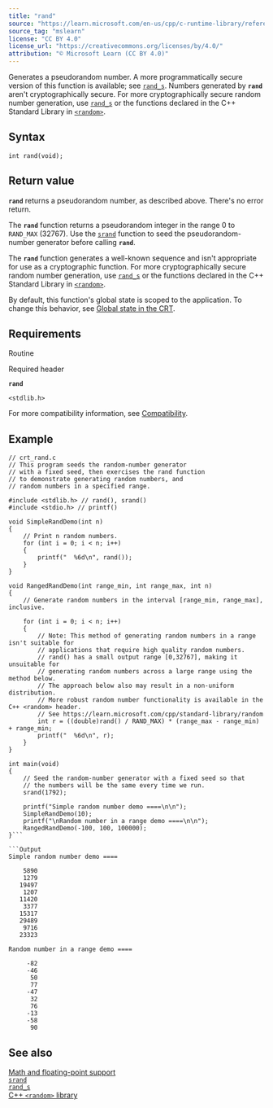 ```yaml
---
title: "rand"
source: "https://learn.microsoft.com/en-us/cpp/c-runtime-library/reference/rand?view=msvc-170"
source_tag: "mslearn"
license: "CC BY 4.0"
license_url: "https://creativecommons.org/licenses/by/4.0/"
attribution: "© Microsoft Learn (CC BY 4.0)"
---
```

Generates a pseudorandom number. A more programmatically secure version of this function is available; see [`rand_s`](https://learn.microsoft.com/en-us/cpp/c-runtime-library/reference/rand-s?view=msvc-170). Numbers generated by **`rand`** aren't cryptographically secure. For more cryptographically secure random number generation, use [`rand_s`](https://learn.microsoft.com/en-us/cpp/c-runtime-library/reference/rand-s?view=msvc-170) or the functions declared in the C++ Standard Library in [`<random>`](https://learn.microsoft.com/en-us/cpp/standard-library/random?view=msvc-170).

## Syntax

```
int rand(void);
```

## Return value

**`rand`** returns a pseudorandom number, as described above. There's no error return.

The **`rand`** function returns a pseudorandom integer in the range 0 to `RAND_MAX` (32767). Use the [`srand`](https://learn.microsoft.com/en-us/cpp/c-runtime-library/reference/srand?view=msvc-170) function to seed the pseudorandom-number generator before calling **`rand`**.

The **`rand`** function generates a well-known sequence and isn't appropriate for use as a cryptographic function. For more cryptographically secure random number generation, use [`rand_s`](https://learn.microsoft.com/en-us/cpp/c-runtime-library/reference/rand-s?view=msvc-170) or the functions declared in the C++ Standard Library in [`<random>`](https://learn.microsoft.com/en-us/cpp/standard-library/random?view=msvc-170).

By default, this function's global state is scoped to the application. To change this behavior, see [Global state in the CRT](https://learn.microsoft.com/en-us/cpp/c-runtime-library/global-state?view=msvc-170).

## Requirements

Routine

Required header

**`rand`**

`<stdlib.h>`

For more compatibility information, see [Compatibility](https://learn.microsoft.com/en-us/cpp/c-runtime-library/compatibility?view=msvc-170).

## Example

````
// crt_rand.c
// This program seeds the random-number generator
// with a fixed seed, then exercises the rand function
// to demonstrate generating random numbers, and
// random numbers in a specified range.

#include <stdlib.h> // rand(), srand()
#include <stdio.h> // printf()

void SimpleRandDemo(int n)
{
    // Print n random numbers.
    for (int i = 0; i < n; i++)
    {
        printf("  %6d\n", rand());
    }
}

void RangedRandDemo(int range_min, int range_max, int n)
{
    // Generate random numbers in the interval [range_min, range_max], inclusive.

    for (int i = 0; i < n; i++)
    {
        // Note: This method of generating random numbers in a range isn't suitable for
        // applications that require high quality random numbers.
        // rand() has a small output range [0,32767], making it unsuitable for
        // generating random numbers across a large range using the method below.
        // The approach below also may result in a non-uniform distribution.
        // More robust random number functionality is available in the C++ <random> header.
        // See https://learn.microsoft.com/cpp/standard-library/random
        int r = ((double)rand() / RAND_MAX) * (range_max - range_min) + range_min;
        printf("  %6d\n", r);
    }
}

int main(void)
{
    // Seed the random-number generator with a fixed seed so that
    // the numbers will be the same every time we run.
    srand(1792);

    printf("Simple random number demo ====\n\n");
    SimpleRandDemo(10);
    printf("\nRandom number in a range demo ====\n\n");
    RangedRandDemo(-100, 100, 100000);
}```

```Output
Simple random number demo ====

    5890
    1279
   19497
    1207
   11420
    3377
   15317
   29489
    9716
   23323

Random number in a range demo ====

     -82
     -46
      50
      77
     -47
      32
      76
     -13
     -58
      90
````

## See also

[Math and floating-point support](https://learn.microsoft.com/en-us/cpp/c-runtime-library/floating-point-support?view=msvc-170)  
[`srand`](https://learn.microsoft.com/en-us/cpp/c-runtime-library/reference/srand?view=msvc-170)  
[`rand_s`](https://learn.microsoft.com/en-us/cpp/c-runtime-library/reference/rand-s?view=msvc-170)  
[C++ `<random>` library](https://learn.microsoft.com/en-us/cpp/standard-library/random?view=msvc-170)